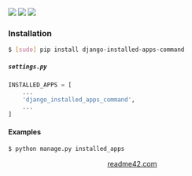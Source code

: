 <!--
https://readme42.com
-->


[![](https://img.shields.io/pypi/v/django-installed-apps-command.svg?maxAge=3600)](https://pypi.org/project/django-installed-apps-command/)
[![](https://img.shields.io/badge/License-Unlicense-blue.svg?longCache=True)](https://unlicense.org/)
[![](https://github.com/andrewp-as-is/django-installed-apps-command.py/workflows/tests42/badge.svg)](https://github.com/andrewp-as-is/django-installed-apps-command.py/actions)

### Installation
```bash
$ [sudo] pip install django-installed-apps-command
```

##### `settings.py`
```python
INSTALLED_APPS = [
    ...
    'django_installed_apps_command',
    ...
]
```

#### Examples
```bash
$ python manage.py installed_apps
```

<p align="center">
    <a href="https://readme42.com/">readme42.com</a>
</p>